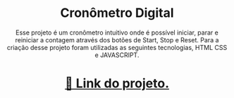 <h1 align="center">Cronômetro Digital</h1>

<p align="center">Esse projeto é um cronômetro intuitivo onde é possível iniciar, parar e reiniciar a contagem através dos botões de Start, Stop e Reset.
Para a criação desse projeto foram utilizadas as seguintes tecnologias, HTML CSS e JAVASCRIPT.</p>

<h1 align="center">
    <a href="https://meucronometrodigital.netlify.app/">🔗 Link do projeto.</a>
</h1>

